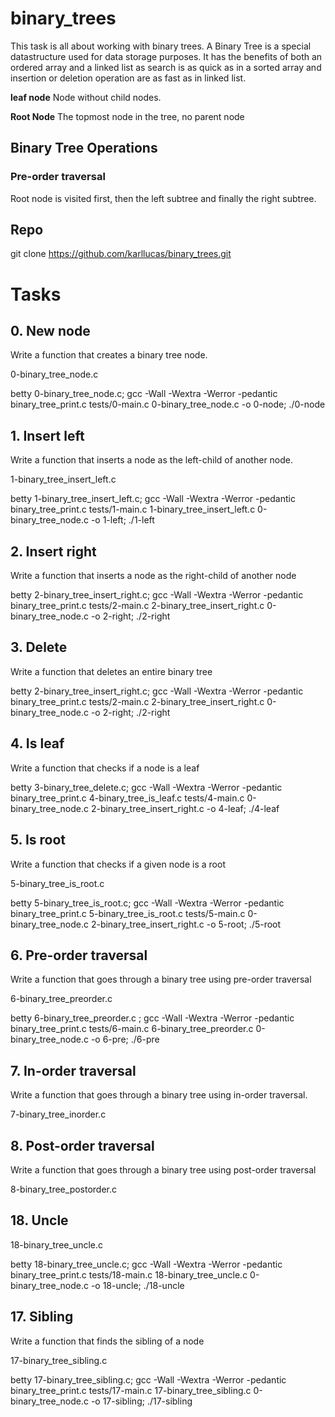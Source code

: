 # binary_trees
This task is all about working with binary trees. A Binary Tree is a special datastructure used for data storage purposes. It has the benefits of both an ordered array and a linked list as search is as quick as in a sorted array and insertion or deletion operation are as fast as in linked list.

**leaf node**
Node without child nodes.

**Root Node**
The topmost node in the tree, no parent node

## Binary Tree Operations
### Pre-order traversal
Root node is visited first, then the left subtree and finally the right subtree.


## Repo
git clone https://github.com/karllucas/binary_trees.git

# Tasks

## 0. New node
Write a function that creates a binary tree node.

0-binary_tree_node.c

betty 0-binary_tree_node.c; gcc -Wall -Wextra -Werror -pedantic binary_tree_print.c tests/0-main.c 0-binary_tree_node.c -o 0-node; ./0-node

## 1. Insert left
Write a function that inserts a node as the left-child of another node.

1-binary_tree_insert_left.c

betty 1-binary_tree_insert_left.c; gcc -Wall -Wextra -Werror -pedantic binary_tree_print.c tests/1-main.c 1-binary_tree_insert_left.c 0-binary_tree_node.c -o 1-left; ./1-left

## 2. Insert right 
Write a function that inserts a node as the right-child of another node


betty 2-binary_tree_insert_right.c; gcc -Wall -Wextra -Werror -pedantic binary_tree_print.c tests/2-main.c 2-binary_tree_insert_right.c 0-binary_tree_node.c -o 2-right; ./2-right

## 3. Delete
Write a function that deletes an entire binary tree

betty 2-binary_tree_insert_right.c; gcc -Wall -Wextra -Werror -pedantic binary_tree_print.c tests/2-main.c 2-binary_tree_insert_right.c 0-binary_tree_node.c -o 2-right; ./2-right

## 4. Is leaf
Write a function that checks if a node is a leaf

betty 3-binary_tree_delete.c; gcc -Wall -Wextra -Werror -pedantic binary_tree_print.c 4-binary_tree_is_leaf.c tests/4-main.c 0-binary_tree_node.c 2-binary_tree_insert_right.c -o 4-leaf; ./4-leaf 

## 5. Is root
Write a function that checks if a given node is a root

5-binary_tree_is_root.c

betty 5-binary_tree_is_root.c; gcc -Wall -Wextra -Werror -pedantic binary_tree_print.c 5-binary_tree_is_root.c tests/5-main.c 0-binary_tree_node.c 2-binary_tree_insert_right.c -o 5-root; ./5-root

## 6. Pre-order traversal
Write a function that goes through a binary tree using pre-order traversal

6-binary_tree_preorder.c

betty 6-binary_tree_preorder.c ; gcc -Wall -Wextra -Werror -pedantic binary_tree_print.c tests/6-main.c 6-binary_tree_preorder.c 0-binary_tree_node.c -o 6-pre; ./6-pre


## 7. In-order traversal
Write a function that goes through a binary tree using in-order traversal.

7-binary_tree_inorder.c

## 8. Post-order traversal 
Write a function that goes through a binary tree using post-order traversal

8-binary_tree_postorder.c



## 18. Uncle

18-binary_tree_uncle.c

betty 18-binary_tree_uncle.c; gcc -Wall -Wextra -Werror -pedantic binary_tree_print.c tests/18-main.c 18-binary_tree_uncle.c 0-binary_tree_node.c -o 18-uncle; ./18-uncle


## 17. Sibling
Write a function that finds the sibling of a node

17-binary_tree_sibling.c

betty 17-binary_tree_sibling.c; gcc -Wall -Wextra -Werror -pedantic binary_tree_print.c tests/17-main.c 17-binary_tree_sibling.c 0-binary_tree_node.c -o 17-sibling; ./17-sibling









